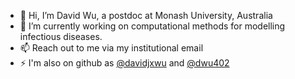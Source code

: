 - 👋 Hi, I’m David Wu, a postdoc at Monash University, Australia
- 👀 I’m currently working on computational methods for modelling infectious diseases.
- 📫 Reach out to me via my institutional email
- ⚡ I'm also on github as [@davidjxwu](https://github.com/davidjxwu) and [@dwu402](https://github.com/dwu402)

<!---
dwu0042/dwu0042 is a ✨ special ✨ repository because its `README.md` (this file) appears on your GitHub profile.
You can click the Preview link to take a look at your changes.
--->
